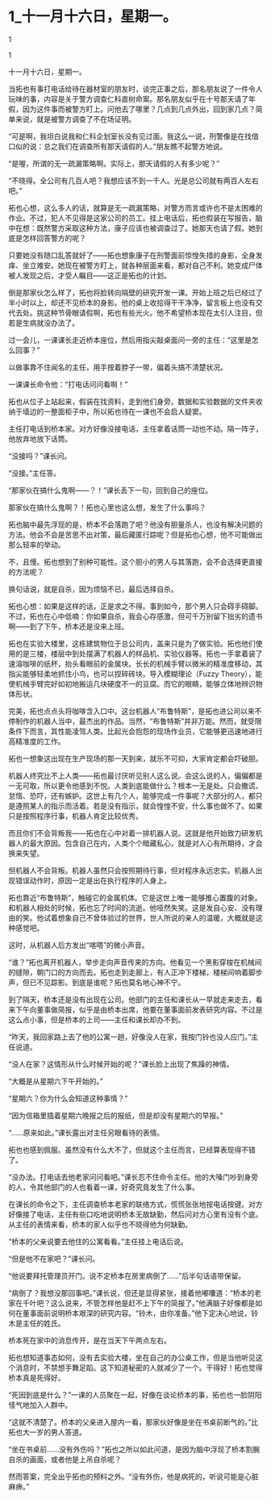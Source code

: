 # 1_十一月十六日，星期一。

1

1

十一月十六日，星期一。

当拓也有事打电话给待在器材室的朋友时，谈完正事之后，那名朋友说了一件令人玩味的事，内容是关于警方调查仁科直树命案。那名朋友似乎在十号那天请了年假，因为这件事而被警方盯上。问他去了哪里？几点到几点外出，回到家几点？简单来说，就是被警方调查了不在场证明。

“可是啊，我坦白说我和仁科企划室长没有见过面。我这么一说，刑警像是在找借口似的说：总之我们在调查所有那天请假的人。”朋友瞧不起警方地说。

“是喔，所谓的无一疏漏策略啊。实际上，那天请假的人有多少呢？”

“不晓得。全公司有几百人吧？我想应该不到一千人。光是总公司就有两百人左右吧。”

拓也心想，这么多人的话，就算是无一疏漏策略，对警方而言或许也不是太困难的作业。不过，犯人不见得是这家公司的员工。挂上电话后，拓也假装在写报告，脑中在想：既然警方采取这种方法，康子应该也被调查过了。她那天也请了假。她到底是怎样回答警方的呢？

只要她没有随口乱答就好了——拓也想象康子在刑警面前惊惶失措的身影，全身发痒、坐立难安。她现在被警方盯上，就各种层面来看，都对自己不利。她变成尸体被人发现之后，才受人瞩目——这正是拓也的计划。

倒是那家伙怎么样了，拓也将脸转向隔壁的研究开发一课。开始上班之后已经过了半小时以上，却还不见桥本的身影。他的桌上收拾得干干净净，留言板上也没有交代去处。挑这种节骨眼请假啊，拓也有些光火。他不希望桥本现在太引人注目，但若是生病就没办法了。

过一会儿，一课课长走近桥本座位，然后用指尖敲桌面问一旁的主任：“这里是怎么回事？”

以做事靠不住闻名的主任，用手按着脖子一带，偏着头搞不清楚状况。

一课课长命令他：“打电话问问看啊！”

拓也从位子上站起来，假装在找资料，走到他们身旁。数据和实验数据的文件夹收纳于墙边的一整面柜子中，所以拓也待在一课也不会启人疑窦。

主任打电话到桥本家。对方好像没接电话，主任拿着话筒一动也不动。隔一阵子，他放弃地放下话筒。

“没接吗？”课长问。

“没接。”主任答。

“那家伙在搞什么鬼啊——？！”课长丢下一句，回到自己的座位。

那家伙在搞什么鬼啊？！拓也心里也这么想，发生了什么事吗？

拓也脑中最先浮现的是，桥本不会落跑了吧？他没有胆量杀人，也没有解决问题的方法。他会不会是苦思不出对策，最后藏匿行踪呢？但是拓也心想，他不可能做出那么轻率的举动。

不，且慢。拓也想到了别种可能性。这个胆小的男人与其落跑，会不会选择更直接的方法呢？

换句话说，就是自杀，因为烦恼不已，最后选择自杀。

拓也心想：如果是这样的话，正是求之不得。事到如今，那个男人只会碍手碍脚。不过，拓也在心中低喃：你如果自杀，我会心存感激，但可千万别留下拙劣的遗书啊——到了下午，桥本还是没来上班。

拓也在实验大楼里，这栋建筑物位于总公司内，盖来只是为了做实验。拓也他们使用的是三楼，楼层中到处摆满了机器人的样品机、实验仪器等。拓也一手拿着装了速溶咖啡的纸杯，抬头看眼前的金属块。长长的机械手臂以微米的精准度移动，其指尖能够轻柔地抓住小鸟，也可以捏碎砖块。导入模糊理论（Fuzzy Theory），能使机械手臂完好如初地搬运几块硬度不一的豆腐。而它的眼睛，能够立体地辨识物体形状。

完美，拓也点点头将咖啡含入口中。这台机器人“布鲁特斯”，是拓也进公司以来不停制作的机器人当中，最杰出的作品。当然，“布鲁特斯”并非万能。然而，就受限条件下而言，其性能凌驾人类。比起光会抱怨的现场作业员，它能够更迅速地进行高精准度的工作。

拓也一想象这出现在生产现场的那一天到来，就乐不可抑，大家肯定都会吓破胆。

机器人终究比不上人类——拓也最讨厌听见别人这么说。会这么说的人，偏偏都是一无可取，所以更令他感到不悦。人类到底能做什么？根本一无是处。只会撒谎、怠惰、恐吓，还有嫉妒。这世上有几个人，能够完成一件事呢？大部分的人，都只是遵照某人的指示而活着。若是没有指示，就会惶惶不安，什么事也做不了。如果只是按照程序行事，机器人肯定比较优秀。

而且你们不会背叛我——拓也在心中对着一排机器人说。这就是他开始致力研发机器人的最大原因。包含自己在内，人类个个暗藏私心，就是对人心有所期待，才会换来失望。

但机器人不会背叛。机器人虽然只会按照期待行事，但对程序永远忠实。机器人出现错误动作时，原因一定是出在执行程序的人身上。

拓也靠近“布鲁特斯”，触碰它的金属机体。它是这世上唯一能够推心置腹的对象。和机器人相处的时候，拓也忘了时间的流逝。他哑然失笑。这是发自心安、没有理由的笑。他试着想象自己不曾体验过的世界，世人所说的亲人的温暖，大概就是这种感觉吧。

这时，从机器人后方发出“喀嗒”的微小声音。

“谁？”拓也离开机器人，举步走向声音传来的方向。他看见一个黑影穿梭在机械间的缝隙，朝门口的方向而去。拓也走到走廊上，有人正冲下楼梯，楼梯间响着脚步声，但已不见踪影。到底是谁呢？拓也莫名地心神不宁。

到了隔天，桥本还是没有出现在公司。他部门的主任和课长从一早就走来走去，看来下午向董事做简报，似乎是由桥本出席，他要在董事面前发表研究内容。不过是这么点小事，但是桥本的上司——主任和课长却办不到。

“昨天，我回家路上去了他的公寓一趟，好像没人在家，我按门铃也没人应门。”主任说道。

“没人在家？这情形从什么时候开始的呢？”课长脸上出现了焦躁的神情。

“大概是从星期六下午开始的。”

“星期六？你为什么会知道这种事情？”

“因为信箱里插着星期六晚报之后的报纸，但是却没有星期六的早报。”

“……原来如此。”课长露出对主任另眼看待的表情。

拓也也感到佩服。虽然没有什么大不了，但就这个主任而言，已经算表现得不错了。

“没办法。打电话去他老家问问看吧。”课长忍不住命令主任。他的大嗓门吵到身旁的人，令其他部门的人也看着一课，好奇究竟发生了什么事。

在课长的命令之下，主任调查桥本老家的联络方式，慌慌张张地按电话按键。对方好像接了电话，主任有些口吃地说明桥本无故缺勤，然后问对方心里有没有个底。从主任的表情来看，桥本的家人似乎也不晓得他为何缺勤。

“桥本的父亲说要去他住的公寓看看。”主任挂上电话后说。

“但是他不在家吧？”课长问。

“他说要拜托管理员开门。说不定桥本在房里病倒了……”后半句话语带保留。

“病倒了？我想没那回事吧。”课长说，但还是显得紧张，接着他嘟囔道：“桥本的老家在千叶吧？这么说来，不管怎样他是赶不上下午的简报了。”他满脑子好像都是如何在董事面前说明桥本艰深的研究内容。“铃木，由你准备。”他下定决心地说，铃木是主任的姓氏。

桥本死在家中的消息传开，是在当天下午两点左右。

拓也想知道事态如何，没有去实验大楼，坐在自己的办公桌工作，但是当他听见这个消息时，不禁想手舞足蹈。这下知道秘密的人就减少了一个。干得好！拓也觉得桥本真是死得好。

“死因到底是什么？”一课的人员聚在一起，好像在谈论桥本的事，拓也也一脸阴阳怪气地加入人群中。

“这就不清楚了。桥本的父亲进入屋内一看，那家伙好像是坐在书桌前断气的。”比拓也大一岁的男人答道。

“坐在书桌前……没有外伤吗？”拓也之所以如此问道，是因为脑中浮现了桥本割腕自杀的画面，或者他是上吊自杀呢？

然而答案，完全出乎拓也的预料之外。“没有外伤，他是病死的，听说可能是心脏麻痹。”